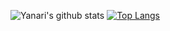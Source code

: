 <!--### Hi there 👋-->

<!--
**yanari/yanari** is a ✨ _special_ ✨ repository because its `README.md` (this file) appears on your GitHub profile.

Here are some ideas to get you started:

- 🔭 I’m currently working on ...
- 🌱 I’m currently learning ...
- 👯 I’m looking to collaborate on ...
- 🤔 I’m looking for help with ...
- 💬 Ask me about ...
- 📫 How to reach me: ...
- 😄 Pronouns: ...
- ⚡ Fun fact: ...
-->

![Yanari's github stats](https://github-readme-stats.vercel.app/api?username=yanari&show_icons=true&theme=calm&line_height=20)
[![Top Langs](https://github-readme-stats.vercel.app/api/top-langs/?username=yanari&layout=compact&theme=calm)](https://github.com/anuraghazra/github-readme-stats)
